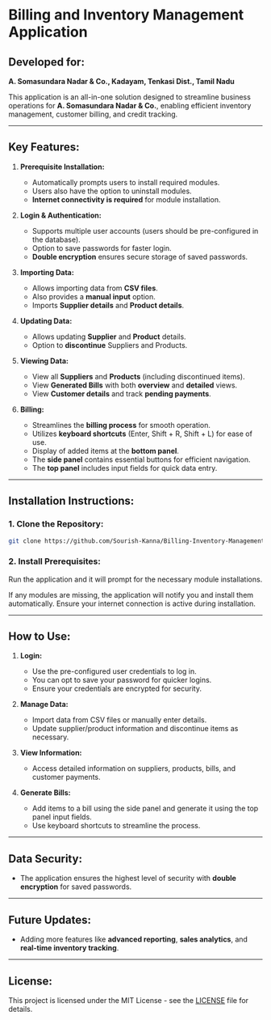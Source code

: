 # Billing and Inventory Management Application

## Developed for:
**A. Somasundara Nadar & Co., Kadayam, Tenkasi Dist., Tamil Nadu**

This application is an all-in-one solution designed to streamline business operations for **A. Somasundara Nadar & Co.**, enabling efficient inventory management, customer billing, and credit tracking.

---

## Key Features:

1. **Prerequisite Installation:**
    - Automatically prompts users to install required modules.
    - Users also have the option to uninstall modules.
    - **Internet connectivity is required** for module installation.

2. **Login & Authentication:**
    - Supports multiple user accounts (users should be pre-configured in the database).
    - Option to save passwords for faster login.
    - **Double encryption** ensures secure storage of saved passwords.

3. **Importing Data:**
    - Allows importing data from **CSV files**.
    - Also provides a **manual input** option.
    - Imports **Supplier details** and **Product details**.

4. **Updating Data:**
    - Allows updating **Supplier** and **Product** details.
    - Option to **discontinue** Suppliers and Products.

5. **Viewing Data:**
    - View all **Suppliers** and **Products** (including discontinued items).
    - View **Generated Bills** with both **overview** and **detailed** views.
    - View **Customer details** and track **pending payments**.

6. **Billing:**
    - Streamlines the **billing process** for smooth operation.
    - Utilizes **keyboard shortcuts** (Enter, Shift + R, Shift + L) for ease of use.
    - Display of added items at the **bottom panel**.
    - The **side panel** contains essential buttons for efficient navigation.
    - The **top panel** includes input fields for quick data entry.

---

## Installation Instructions:

### 1. Clone the Repository:
```bash
git clone https://github.com/Sourish-Kanna/Billing-Inventory-Management.git
```

### 2. Install Prerequisites:
Run the application and it will prompt for the necessary module installations.

If any modules are missing, the application will notify you and install them automatically. Ensure your internet connection is active during installation.

---

## How to Use:

1. **Login:**
   - Use the pre-configured user credentials to log in.
   - You can opt to save your password for quicker logins.
   - Ensure your credentials are encrypted for security.

2. **Manage Data:**
   - Import data from CSV files or manually enter details.
   - Update supplier/product information and discontinue items as necessary.

3. **View Information:**
   - Access detailed information on suppliers, products, bills, and customer payments.

4. **Generate Bills:**
   - Add items to a bill using the side panel and generate it using the top panel input fields.
   - Use keyboard shortcuts to streamline the process.

---

## Data Security:
- The application ensures the highest level of security with **double encryption** for saved passwords.

---

## Future Updates:
- Adding more features like **advanced reporting**, **sales analytics**, and **real-time inventory tracking**.

---

## License:
This project is licensed under the MIT License - see the [LICENSE](LICENSE) file for details.
